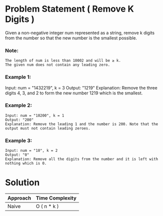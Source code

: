 # Problem Statement ( Remove K Digits )

Given a non-negative integer num represented as a string, remove k digits from the number so that the new number is the smallest possible.

### Note:

    The length of num is less than 10002 and will be ≥ k.
    The given num does not contain any leading zero.

### Example 1:

Input: num = "1432219", k = 3
Output: "1219"
Explanation: Remove the three digits 4, 3, and 2 to form the new number 1219 which is the smallest.

### Example 2:
```
Input: num = "10200", k = 1
Output: "200"
Explanation: Remove the leading 1 and the number is 200. Note that the output must not contain leading zeroes.
```

### Example 3:

```
Input: num = "10", k = 2
Output: "0"
Explanation: Remove all the digits from the number and it is left with nothing which is 0.
```

# Solution 

| Approach | Time Complexity |
|----------|:----------------|
| Naive | O ( n * k ) |

